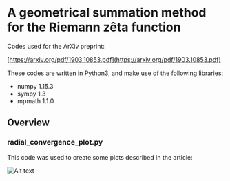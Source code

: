 # A geometrical summation method for the Riemann zêta function

Codes used for the ArXiv preprint:

[https://arxiv.org/pdf/1903.10853.pdf](https://arxiv.org/pdf/1903.10853.pdf)

These codes are written in Python3, and make use of the following libraries:

+ numpy 1.15.3
+ sympy 1.3
+ mpmath 1.1.0

## Overview

### radial_convergence_plot.py

This code was used to create some plots described in the article:

![Alt text](relative/path/to/img.jpg?raw=true "Example of plot")
